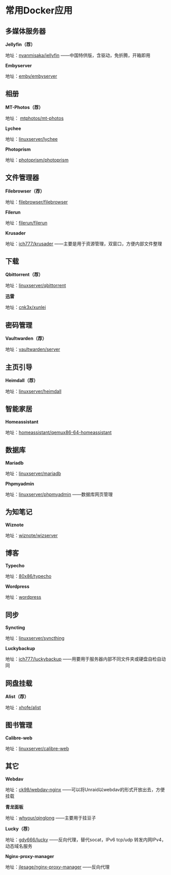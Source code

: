 # 常用Docker应用



## 多媒体服务器

**Jellyfin（荐）**

地址：[nyanmisaka/jellyfin]([hub.docker.com/r/nyanmisaka/jellyfin](https://hub.docker.com/r/nyanmisaka/jellyfin))    ——中国特供版，含驱动，免折腾，开箱即用



**Embyserver**

地址：[emby/embyserver](https://hub.docker.com/r/emby/embyserver)



## 相册

**MT-Photos（荐）**

地址： [mtphotos/mt-photos](https://hub.docker.com/r/mtphotos/mt-photos)

**Lychee**

地址：[linuxserver/lychee](https://hub.docker.com/r/linuxserver/lychee)

**Photoprism**

地址：[photoprism/photoprism](https://hub.docker.com/r/photoprism/photoprism)



## 文件管理器

**Filebrowser（荐）**

地址：[filebrowser/filebrowser](https://hub.docker.com/r/filebrowser/filebrowser)

**Filerun**

地址：[filerun/filerun](https://hub.docker.com/r/filerun/filerun)

**Krusader**

地址：[ich777/krusader](https://hub.docker.com/r/ich777/krusader)    ——主要是用于资源管理，双窗口，方便内部文件整理



## 下载

**Qbittorrent（荐）**

地址：[linuxserver/qbittorrent](https://hub.docker.com/r/linuxserver/qbittorrent)

**迅雷**

地址：[cnk3x/xunlei](https://hub.docker.com/r/cnk3x/xunlei)



## 密码管理

**Vaultwarden（荐）**

地址：[vaultwarden/server](https://hub.docker.com/r/vaultwarden/server)



## 主页引导

**Heimdall（荐）**

地址：[linuxserver/heimdall](https://hub.docker.com/r/linuxserver/heimdall)



## 智能家居

**Homeassistant**

地址：[homeassistant/qemux86-64-homeassistant](https://hub.docker.com/r/homeassistant/qemux86-64-homeassistant)



## 数据库

**Mariadb**

地址：[linuxserver/mariadb](https://hub.docker.com/r/linuxserver/mariadb)

**Phpmyadmin**

地址：[linuxserver/phpmyadmin](https://hub.docker.com/r/linuxserver/phpmyadmin)    ——数据库网页管理



## 为知笔记

**Wiznote**

地址：[wiznote/wizserver](https://hub.docker.com/r/wiznote/wizserver)



## 博客

**Typecho**

地址：[80x86/typecho](https://hub.docker.com/r/80x86/typecho)

**Wordpress**

地址：[wordpress](https://hub.docker.com/_/wordpress)



## 同步

**Syncting**

地址：[linuxserver/syncthing](https://hub.docker.com/r/linuxserver/syncthing)

**Luckybackup**

地址：[ich777/luckybackup](https://hub.docker.com/r/ich777/luckybackup)     ——用要用于服务器内部不同文件夹或硬盘自检自动同



## 网盘挂载

**Alist（荐）**

地址：[xhofe/alist](https://hub.docker.com/r/xhofe/alist)





## 图书管理

**Calibre-web**

地址：[linuxserver/calibre-web](https://hub.docker.com/r/linuxserver/calibre-web)



## 其它

**Webdav**

地址：[ck98/webdav-nginx](https://hub.docker.com/r/ck98/webdav-nginx)    ——可以将Unraid以webdav的形式开放出去，方便挂载

**青龙面板**

地址：[whyour/qinglong](https://hub.docker.com/r/whyour/qinglong)    ——主要用于挂豆子

**Lucky（荐）**

地址：[gdy666/lucky](https://hub.docker.com/r/gdy666/lucky)    ——反向代理，替代socat，IPv6 tcp/udp 转发内网IPv4，动态域名服务

**Nginx-proxy-manager**

地址：[jlesage/nginx-proxy-manager](https://hub.docker.com/r/jlesage/nginx-proxy-manager)    ——反向代理